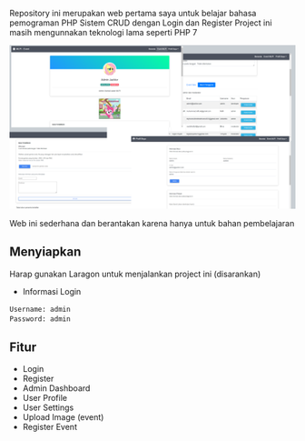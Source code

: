 Repository ini merupakan web pertama saya untuk belajar bahasa pemograman PHP
Sistem CRUD dengan Login dan Register
Project ini masih mengunnakan teknologi lama seperti PHP 7

<img src="./images/mlpi.png" alt="MLPI">

Web ini sederhana dan berantakan karena hanya untuk bahan pembelajaran

## Menyiapkan
Harap gunakan Laragon untuk menjalankan project ini (disarankan)

- Informasi Login
```bash
Username: admin
Password: admin
```

## Fitur
- Login
- Register
- Admin Dashboard
- User Profile
- User Settings
- Upload Image (event)
- Register Event
